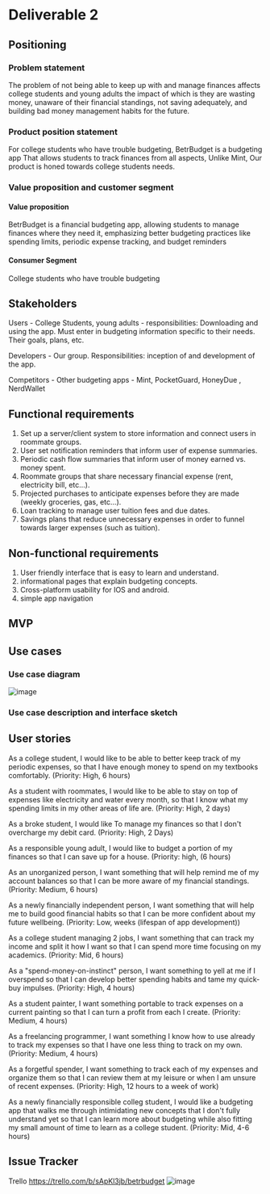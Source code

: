 # Deliverable 2

## Positioning

### Problem statement
The problem of not being able to keep up with and manage finances affects college students and young adults the impact of which is they are wasting money, unaware of their financial standings, not saving adequately, and building bad money management habits for the future. 

### Product position statement
For college students who have trouble budgeting, BetrBudget is a budgeting app
That allows students to track finances from all aspects, Unlike Mint, Our product is honed towards college students needs.

### Value proposition and customer segment

#### Value proposition
BetrBudget is a financial budgeting app, allowing students to manage finances where they need it, emphasizing better budgeting practices like spending limits,
periodic expense tracking, and budget reminders
#### Consumer Segment
College students who have trouble budgeting

## Stakeholders
Users - College Students, young adults - responsibilities: Downloading and using the app. Must enter in budgeting information specific to their needs. Their goals, plans, etc.

Developers - Our group. Responsibilities: inception of and development of the app.

Competitors - Other budgeting apps - Mint, PocketGuard, HoneyDue , NerdWallet


## Functional requirements
1. Set up a server/client system to store information and connect users in roommate groups.
2. User set notification reminders that inform user of expense summaries.
3. Periodic cash flow summaries that inform user of money earned vs. money spent.
4. Roommate groups that share necessary financial expense (rent, electricity bill, etc...).
5. Projected purchases to anticipate expenses before they are made (weekly groceries, gas, etc...).
6. Loan tracking to manage user tuition fees and due dates.
7. Savings plans that reduce unnecessary expenses in order to funnel towards larger expenses (such as tuition).

## Non-functional requirements
1. User friendly interface that is easy to learn and understand.
2. informational pages that explain budgeting concepts.
3. Cross-platform usability for IOS and android.
4. simple app navigation

## MVP

## Use cases
### Use case diagram
![image](https://user-images.githubusercontent.com/3053449/153780061-d3ac3533-267f-492b-b804-2a80428f4e50.png)

### Use case description and interface sketch

## User stories
As a college student, I would like to be able to better keep track of my periodic expenses, so that I have enough money to spend on my textbooks comfortably. (Priority: High, 6 hours)

As a student with roommates, I would like to be able to stay on top of expenses like electricity and water every month, so that I know what my spending limits in my other areas of life are. (Priority: High, 2 days)

As a broke student, I would like To manage my finances so that I don't overcharge my debit card. (Priority: High, 2 Days)

As a responsible young adult, I would like to budget a portion of my finances so that I can save up for a house. (Priority: high, (6 hours)

As an unorganized person, I want something that will help remind me of my account balances so that I can be more aware of my financial standings. (Priority: Medium, 6 hours)

As a newly financially independent person, I want something that will help me to build good financial habits so that I can be more confident about my future wellbeing. (Priority: Low, weeks (lifespan of app development))

As a college student managing 2 jobs, I want something that can track my income and split it how I want so that I can spend more time focusing on my academics. (Priority: Mid, 6 hours)

As a "spend-money-on-instinct" person, I want something to yell at me if I overspend so that I can develop better spending habits and tame my quick-buy impulses. (Priority: High, 4 hours)

As a student painter, I want something portable to track expenses on a current painting so that I can turn a profit from each I create. (Priority: Medium, 4 hours)

As a freelancing programmer, I want something I know how to use already to track my expenses so that I have one less thing to track on my own. (Priority: Medium, 4 hours)

As a forgetful spender, I want something to track each of my expenses and organize them so that I can review them at my leisure or when I am unsure of recent expenses. (Priority: High, 12 hours to a week of work)

As a newly financially responsible colleg student, I would like a budgeting app that walks me through intimidating new concepts that I don't fully understand yet so that I can learn more about budgeting while also fitting my small amount of time to learn as a college student. (Priority: Mid, 4-6 hours)


## Issue Tracker
Trello
https://trello.com/b/sApKl3jb/betrbudget
![image](https://user-images.githubusercontent.com/98447606/153776787-b10106a3-3a13-4f0e-a0c2-3893cc3f300d.png)

